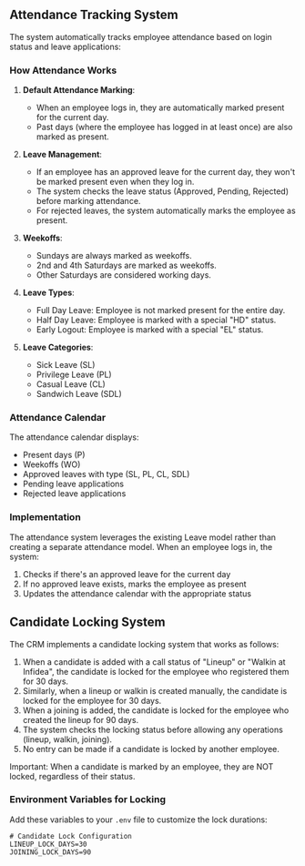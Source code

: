 ## Attendance Tracking System

The system automatically tracks employee attendance based on login status and leave applications:

### How Attendance Works

1. **Default Attendance Marking**:

   - When an employee logs in, they are automatically marked present for the current day.
   - Past days (where the employee has logged in at least once) are also marked as present.

2. **Leave Management**:

   - If an employee has an approved leave for the current day, they won't be marked present even when they log in.
   - The system checks the leave status (Approved, Pending, Rejected) before marking attendance.
   - For rejected leaves, the system automatically marks the employee as present.

3. **Weekoffs**:

   - Sundays are always marked as weekoffs.
   - 2nd and 4th Saturdays are marked as weekoffs.
   - Other Saturdays are considered working days.

4. **Leave Types**:

   - Full Day Leave: Employee is not marked present for the entire day.
   - Half Day Leave: Employee is marked with a special "HD" status.
   - Early Logout: Employee is marked with a special "EL" status.

5. **Leave Categories**:
   - Sick Leave (SL)
   - Privilege Leave (PL)
   - Casual Leave (CL)
   - Sandwich Leave (SDL)

### Attendance Calendar

The attendance calendar displays:

- Present days (P)
- Weekoffs (WO)
- Approved leaves with type (SL, PL, CL, SDL)
- Pending leave applications
- Rejected leave applications

### Implementation

The attendance system leverages the existing Leave model rather than creating a separate attendance model. When an employee logs in, the system:

1. Checks if there's an approved leave for the current day
2. If no approved leave exists, marks the employee as present
3. Updates the attendance calendar with the appropriate status

## Candidate Locking System

The CRM implements a candidate locking system that works as follows:

1. When a candidate is added with a call status of "Lineup" or "Walkin at Infidea", the candidate is locked for the employee who registered them for 30 days.
2. Similarly, when a lineup or walkin is created manually, the candidate is locked for the employee for 30 days.
3. When a joining is added, the candidate is locked for the employee who created the lineup for 90 days.
4. The system checks the locking status before allowing any operations (lineup, walkin, joining).
5. No entry can be made if a candidate is locked by another employee.

Important: When a candidate is marked by an employee, they are NOT locked, regardless of their status.

### Environment Variables for Locking

Add these variables to your `.env` file to customize the lock durations:

```
# Candidate Lock Configuration
LINEUP_LOCK_DAYS=30
JOINING_LOCK_DAYS=90
```
